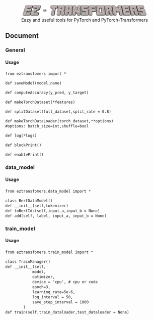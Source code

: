 <p align="center">
    <br>
    <img src="https://github.com/p208p2002/ez-transformers/blob/master/logo.png?raw=true" width="400"/>
    <br>
    Eazy and useful tools for PyTorch and PyTorch-Transformers
<p>

## Document
### General
#### Usage
`from eztransfomers import *`
```
def saveModel(model,name)
```
```
def computeAccuracy(y_pred, y_target)
```
```
def makeTorchDataset(*features)
```
```
def splitDataset(full_dataset,split_rate = 0.8)
```
```
def makeTorchDataLoader(torch_dataset,**options)
#options: batch_size=int,shuffle=bool
```
```
def log(*logs)
```
```
def blockPrint()
```
```
def enablePrint()
```

### data_model
#### Usage
`from eztransfomers.data_model import *`
```
class BertDataModel()
def __init__(self,tokenizer)
def toBertIds(self,input_a,input_b = None)
def add(self, label, input_a, input_b = None)
```

### train_model
#### Usage
`from eztransfomers.train_model import *`
```
class TrainManager()
def __init__(self,
            model,
            optimizer,
            device = 'cpu', # cpu or cuda
            epoch=3,
            learning_rate=5e-6,
            log_interval = 50,
            save_step_interval = 1000
        )
def train(self,train_dataloader,test_dataloader = None)
```
